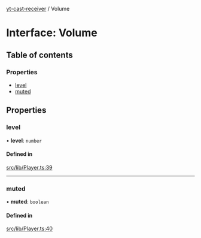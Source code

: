 [yt-cast-receiver](../README.md) / Volume

# Interface: Volume

## Table of contents

### Properties

- [level](Volume.md#level)
- [muted](Volume.md#muted)

## Properties

### level

• **level**: `number`

#### Defined in

[src/lib/Player.ts:39](https://github.com/patrickkfkan/yt-cast-receiver/blob/2051e1f/src/lib/Player.ts#L39)

___

### muted

• **muted**: `boolean`

#### Defined in

[src/lib/Player.ts:40](https://github.com/patrickkfkan/yt-cast-receiver/blob/2051e1f/src/lib/Player.ts#L40)

